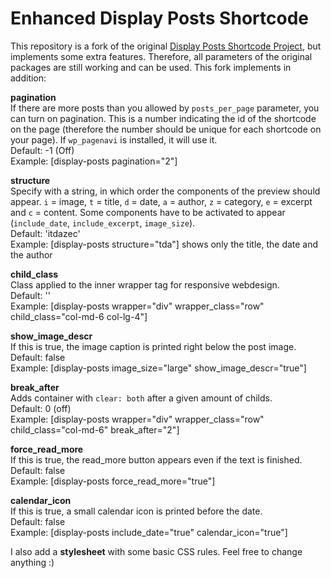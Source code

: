 # Enhanced Display Posts Shortcode #
This repository is a fork of the original [Display Posts Shortcode Project](https://github.com/billerickson/display-posts-shortcode "Original Package"), but implements some extra features.
Therefore, all parameters of the original packages are still working and can be used. This fork implements in addition:

**pagination**<br/>
If there are more posts than you allowed by `posts_per_page` parameter, you can turn on pagination. This is a number indicating the id of the shortcode on the page (therefore the number should be unique for each shortcode on your page). If `wp_pagenavi` is installed, it will use it.<br/>
Default: -1 (Off)<br/>
Example: [display-posts pagination="2"]

**structure**<br/>
Specify with a string, in which order the components of the preview should appear. `i` = image, `t` = title, `d` = date, `a` = author, `z` = category, `e` = excerpt and `c` = content. Some components have to be activated to appear (`include_date`, `include_excerpt`, `image_size`).<br/>
Default: 'itdazec'<br/>
Example: [display-posts structure="tda"] shows only the title, the date and the author

**child_class**<br/>
Class applied to the inner wrapper tag for responsive webdesign.<br/>
Default: ''<br/>
Example: [display-posts wrapper="div" wrapper_class="row" child_class="col-md-6 col-lg-4"]

**show_image_descr**<br/>
If this is true, the image caption is printed right below the post image.<br/>
Default: false<br/>
Example: [display-posts image_size="large" show_image_descr="true"]

**break_after**<br/>
Adds container with `clear: both` after a given amount of childs.<br/>
Default: 0 (off)<br/>
Example: [display-posts wrapper="div" wrapper_class="row" child_class="col-md-6" break_after="2"]

**force_read_more**<br/>
If this is true, the read_more button appears even if the text is finished.<br/>
Default: false<br/>
Example: [display-posts force_read_more="true"]

**calendar_icon**<br/>
If this is true, a small calendar icon is printed before the date.<br/>
Default: false<br/>
Example: [display-posts include_date="true" calendar_icon="true"]


I also add a **stylesheet** with some basic CSS rules. Feel free to change anything :)
